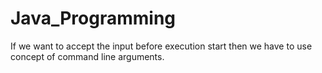 # Java_Programming
If we want to accept the input before execution start then we have to use concept of command line arguments.
